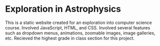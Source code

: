 # Exploration in Astrophysics

This is a static website created for an exploration into computer science course. Involved JavaScript, HTML, and CSS. Involved several features such as dropdown menus, animations, zoomable images, image galleries, etc. Recieved the highest grade in class section for this project.
